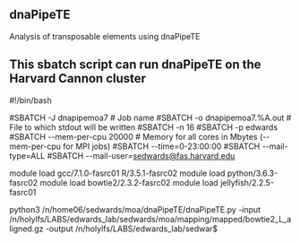 ## dnaPipeTE
Analysis of transposable elements using dnaPipeTE

## This sbatch script can run dnaPipeTE on the Harvard Cannon cluster


#!/bin/bash

#SBATCH -J dnapipemoa7                               # Job name
#SBATCH -o dnapipemoa7.%A.out                     # File to which stdout will be written
#SBATCH -n 16
#SBATCH -p edwards
#SBATCH --mem-per-cpu 20000                       # Memory for all cores in Mbytes (--mem-per-cpu for MPI jobs)
#SBATCH --time=0-23:00:00
#SBATCH --mail-type=ALL
#SBATCH --mail-user=sedwards@fas.harvard.edu

module load gcc/7.1.0-fasrc01 R/3.5.1-fasrc02
module load python/3.6.3-fasrc02
module load bowtie2/2.3.2-fasrc02
module load jellyfish/2.2.5-fasrc01


python3 /n/home06/sedwards/moa/dnaPipeTE/dnaPipeTE.py -input /n/holylfs/LABS/edwards_lab/sedwards/moa/mapping/mapped/bowtie2_L_aligned.gz -output /n/holylfs/LABS/edwards_lab/sedwar$
